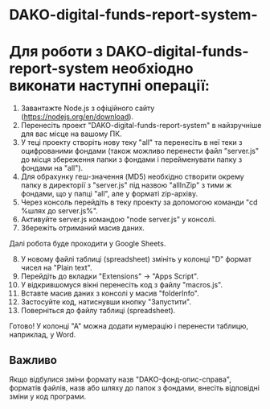 # DAKO-digital-funds-report-system-


# Для роботи з DAKO-digital-funds-report-system необхіодно виконати наступні операції:

1. Завантажте Node.js з офіційного сайту (https://nodejs.org/en/download).
2. Перенесіть проект "DAKO-digital-funds-report-system" в найзручніше для вас місце на вашому ПК.
3. У теці проекту створіть нову теку "all" та перенесіть в неї теки з оцифрованими фондами (також можливо перенести файл "server.js" до місця збереження папки з фондами і перейменувати папку з фондами на "all").
4. Для обрахунку геш-значення (MD5) необхідно створити окрему папку в директорії з "server.js" під назвою "allInZip" з тими ж фондами, що у папці "all", але у форматі zip-архіву.
5. Через консоль перейдіть в теку проекту за допомогою команди "cd %шлях до server.js%".
6. Активуйте server.js командою "node server.js" у консолі.
7. Збережіть отриманий масив даних.

Далі робота буде проходити у Google Sheets.

8. У новому файлі таблиці (spreadsheet) змініть у колонці "D" формат чисел на "Plain text".
9. Перейдіть до вкладки "Extensions" -> "Apps Script".
10. У відкрившомуся вікні перенесіть код з файлу "macros.js".
11. Вставте масив даних з консолі у масив "folderInfo".
12. Застосуйте код, натиснувши кнопку "Запустити".
13. Поверніться до файлу таблиці (spreadsheet).

Готово!
У колонці "А" можна додати нумерацію і перенести таблицю, наприклад, у Word.

## Важливо

Якщо відбулися зміни формату назв "DAKO-фонд-опис-справа", форматів файлів, назв або шляху до папок з фондами, внесіть відповідні зміни у код програми.
